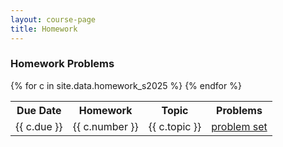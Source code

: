 ```yaml
---
layout: course-page
title: Homework
---
```


### Homework Problems

<div class="x-scroll">
<table class="asst-table">
<tr><th>Due Date</th><th>Homework</th><th>Topic</th><th>Problems</th></tr>
{% for c in site.data.homework_s2025 %}
<tr valign="top">
  <td>
    {{ c.due }}
  </td>
  <td>
    {{ c.number }}
  </td>
  <td>
    {{ c.topic }}
  </td>
  <td>
    <a href="{{ c.problems }}">problem set</a> 
  </td>
</tr>
{% endfor %}
</table>
</div>
